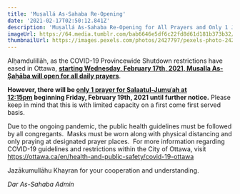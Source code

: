 ```yaml
---
title: 'Muṣallá As-Sahaba Re-Opening'
date: '2021-02-17T02:50:12.841Z'
description: 'Muṣallá As-Sahaba Re-Opening for All Prayers and Only 1 Jumuʿah Prayer'
imageUrl: https://64.media.tumblr.com/bab6646e5df6c22fd8d61d181b373b32/tumblr_nkh9xfzSzk1r2tdsbo3_400.jpg
thumbnailUrl: https://images.pexels.com/photos/2427797/pexels-photo-2427797.jpeg?auto=compress&cs=tinysrgb&dpr=2&h=350&w=640
---
```


Alḥamdulillāh, as the COVID-19 Provincewide Shutdown restrictions have eased in Ottawa, **<span style="text-decoration: underline">starting Wednesday, February 17th, 2021, Musalla As-Ṣaḥāba will open for all daily prayers</span>**.

**However, there will be <span style="text-decoration: underline">only 1 prayer for Salaatul-Jumuʿah at 12:15pm</span> beginning Friday, February 19th, 2021 until further notice.** Please keep in mind that this is with limited capacity on a first come first served basis.

Due to the ongoing pandemic, the public health guidelines must be followed by all congregants.  Masks must be worn along with physical distancing and only praying at designated prayer places.  For more information regarding COVID-19 guidelines and restrictions within the City of Ottawa, visit  https://ottawa.ca/en/health-and-public-safety/covid-19-ottawa

Jazākumullāhu Khayran for your cooperation and understanding.

_Dar As-Sahaba Admin_
